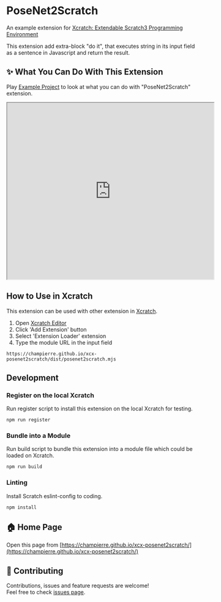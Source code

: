 # PoseNet2Scratch
An example extension for [Xcratch: Extendable Scratch3 Programming Environment](https://xcratch.github.io/)

This extension add extra-block "do it", that executes string in its input field as a sentence in Javascript and return the result.


## ✨ What You Can Do With This Extension

Play [Example Project](https://xcratch.github.io/editor/#https://champierre.github.io/xcx-posenet2scratch/projects/example.sb3) to look at what you can do with "PoseNet2Scratch" extension. 
<iframe src="https://xcratch.github.io/editor/player#https://champierre.github.io/xcx-posenet2scratch/projects/example.sb3" width="540px" height="460px"></iframe>


## How to Use in Xcratch

This extension can be used with other extension in [Xcratch](https://xcratch.github.io/). 
1. Open [Xcratch Editor](https://xcratch.github.io/editor)
2. Click 'Add Extension' button
3. Select 'Extension Loader' extension
4. Type the module URL in the input field 
```
https://champierre.github.io/xcx-posenet2scratch/dist/posenet2scratch.mjs
```

## Development

### Register on the local Xcratch

Run register script to install this extension on the local Xcratch for testing.

```sh
npm run register
```

### Bundle into a Module

Run build script to bundle this extension into a module file which could be loaded on Xcratch.

```sh
npm run build
```

### Linting

Install Scratch eslint-config to coding.

```sh
npm install
```


## 🏠 Home Page

Open this page from [https://champierre.github.io/xcx-posenet2scratch/](https://champierre.github.io/xcx-posenet2scratch/)


## 🤝 Contributing

Contributions, issues and feature requests are welcome!<br />Feel free to check [issues page](https://github.com/champierre/xcx-posenet2scratch/issues). 
